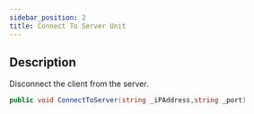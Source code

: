 ```yaml
---
sidebar_position: 2
title: Connect To Server Unit
---
```


## Description

Disconnect the client from the server.

```cs
public void ConnectToServer(string _iPAddress,string _port)
```